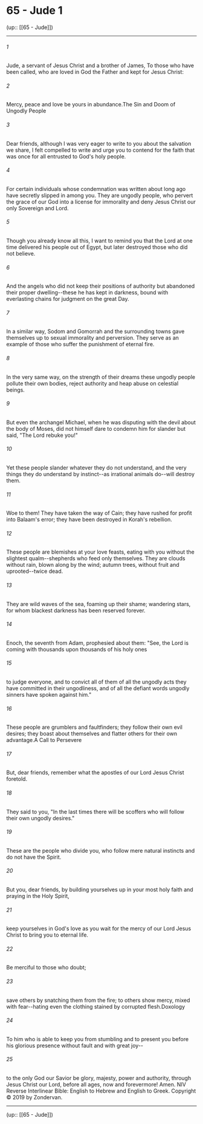 # 65 - Jude 1

(up:: [[65 - Jude]])

***


###### 1 
Jude, a servant of Jesus Christ and a brother of James, To those who have been called, who are loved in God the Father and kept for Jesus Christ: 

###### 2 
Mercy, peace and love be yours in abundance.The Sin and Doom of Ungodly People 

###### 3 
Dear friends, although I was very eager to write to you about the salvation we share, I felt compelled to write and urge you to contend for the faith that was once for all entrusted to God's holy people. 

###### 4 
For certain individuals whose condemnation was written about long ago have secretly slipped in among you. They are ungodly people, who pervert the grace of our God into a license for immorality and deny Jesus Christ our only Sovereign and Lord. 

###### 5 
Though you already know all this, I want to remind you that the Lord at one time delivered his people out of Egypt, but later destroyed those who did not believe. 

###### 6 
And the angels who did not keep their positions of authority but abandoned their proper dwelling--these he has kept in darkness, bound with everlasting chains for judgment on the great Day. 

###### 7 
In a similar way, Sodom and Gomorrah and the surrounding towns gave themselves up to sexual immorality and perversion. They serve as an example of those who suffer the punishment of eternal fire. 

###### 8 
In the very same way, on the strength of their dreams these ungodly people pollute their own bodies, reject authority and heap abuse on celestial beings. 

###### 9 
But even the archangel Michael, when he was disputing with the devil about the body of Moses, did not himself dare to condemn him for slander but said, "The Lord rebuke you!" 

###### 10 
Yet these people slander whatever they do not understand, and the very things they do understand by instinct--as irrational animals do--will destroy them. 

###### 11 
Woe to them! They have taken the way of Cain; they have rushed for profit into Balaam's error; they have been destroyed in Korah's rebellion. 

###### 12 
These people are blemishes at your love feasts, eating with you without the slightest qualm--shepherds who feed only themselves. They are clouds without rain, blown along by the wind; autumn trees, without fruit and uprooted--twice dead. 

###### 13 
They are wild waves of the sea, foaming up their shame; wandering stars, for whom blackest darkness has been reserved forever. 

###### 14 
Enoch, the seventh from Adam, prophesied about them: "See, the Lord is coming with thousands upon thousands of his holy ones 

###### 15 
to judge everyone, and to convict all of them of all the ungodly acts they have committed in their ungodliness, and of all the defiant words ungodly sinners have spoken against him." 

###### 16 
These people are grumblers and faultfinders; they follow their own evil desires; they boast about themselves and flatter others for their own advantage.A Call to Persevere 

###### 17 
But, dear friends, remember what the apostles of our Lord Jesus Christ foretold. 

###### 18 
They said to you, "In the last times there will be scoffers who will follow their own ungodly desires." 

###### 19 
These are the people who divide you, who follow mere natural instincts and do not have the Spirit. 

###### 20 
But you, dear friends, by building yourselves up in your most holy faith and praying in the Holy Spirit, 

###### 21 
keep yourselves in God's love as you wait for the mercy of our Lord Jesus Christ to bring you to eternal life. 

###### 22 
Be merciful to those who doubt; 

###### 23 
save others by snatching them from the fire; to others show mercy, mixed with fear--hating even the clothing stained by corrupted flesh.Doxology 

###### 24 
To him who is able to keep you from stumbling and to present you before his glorious presence without fault and with great joy-- 

###### 25 
to the only God our Savior be glory, majesty, power and authority, through Jesus Christ our Lord, before all ages, now and forevermore! Amen. NIV Reverse Interlinear Bible: English to Hebrew and English to Greek. Copyright © 2019 by Zondervan.

***

(up:: [[65 - Jude]])
